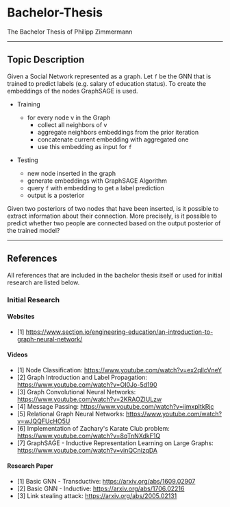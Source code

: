 # Bachelor-Thesis
The Bachelor Thesis of Philipp Zimmermann

---

## Topic Description

Given a Social Network represented as a graph. Let `f` be the GNN that is trained to predict labels (e.g. salary of education status). To create the embeddings of the nodes GraphSAGE is used.

- Training
  - for every node v in the Graph
    - collect all neighbors of v
    - aggregate neighbors embeddings from the prior iteration
    - concatenate current embedding with aggregated one
    - use this embedding as input for `f`

- Testing
  - new node inserted in the graph
  - generate embeddings with GraphSAGE Algorithm
  - query `f` with embedding to get a label prediction
  - output is a posterior


Given two posteriors of two nodes that have been inserted, is it possible to extract information about their connection. More precisely, is it possible to predict whether two people are connected based on the output posterior of the trained model?

---

## References
All references that are included in the bachelor thesis itself or used for initial research are listed below.

### Initial Research

#### Websites
- [1] https://www.section.io/engineering-education/an-introduction-to-graph-neural-network/

#### Videos
- [1] Node Classification: https://www.youtube.com/watch?v=ex2qllcVneY
- [2] Graph Introduction and Label Propagation: https://www.youtube.com/watch?v=OI0Jo-5d190
- [3] Graph Convolutional Neural Networks: https://www.youtube.com/watch?v=2KRAOZIULzw
- [4] Message Passing: https://www.youtube.com/watch?v=ijmxpItkRjc
- [5] Relational Graph Neural Networks: https://www.youtube.com/watch?v=wJQQFUcHO5U
- [6] Implementation of Zachary's Karate Club problem: https://www.youtube.com/watch?v=8qTnNXdkF1Q
- [7] GraphSAGE - Inductive Representation Learning on Large Graphs: https://www.youtube.com/watch?v=vinQCnizqDA

#### Research Paper
- [1] Basic GNN - Transductive: https://arxiv.org/abs/1609.02907
- [2] Basic GNN - Inductive: https://arxiv.org/abs/1706.02216
- [3] Link stealing attack: https://arxiv.org/abs/2005.02131
